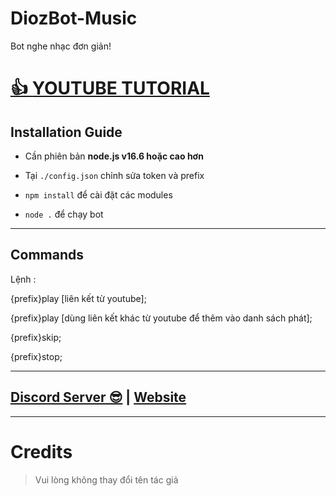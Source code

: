 # DiozBot-Music
Bot nghe nhạc đơn giản!

# [👍 **YOUTUBE TUTORIAL**](https://www.youtube.com/channel/UCYwiSvAyyEDwlWUp_LElydA)

## Installation Guide

<!-- - Download the Code / Clone the Repository: `git clone https://github.com/Tomato6966/Simple-Fast-Global-Bot-v13` -->

- Cần phiên bản **node.js v16.6 hoặc cao hơn**

- Tại `./config.json` chỉnh sửa token và prefix

- `npm install` để cài đặt các modules

- `node .` để chạy bot

***
## Commands
Lệnh :

{prefix}play [liên kết từ youtube];

{prefix}play [dùng liên kết khác từ youtube để thêm vào danh sách phát];

{prefix}skip;

{prefix}stop;

***

## [Discord Server 😎](https://discord.com/invite/h597xJvftX) | [Website](UpdateSoon)
<a href="https://discord.com/invite/h597xJvftX"></a>

***

# Credits

> Vui lòng không thay đổi tên tác giả
